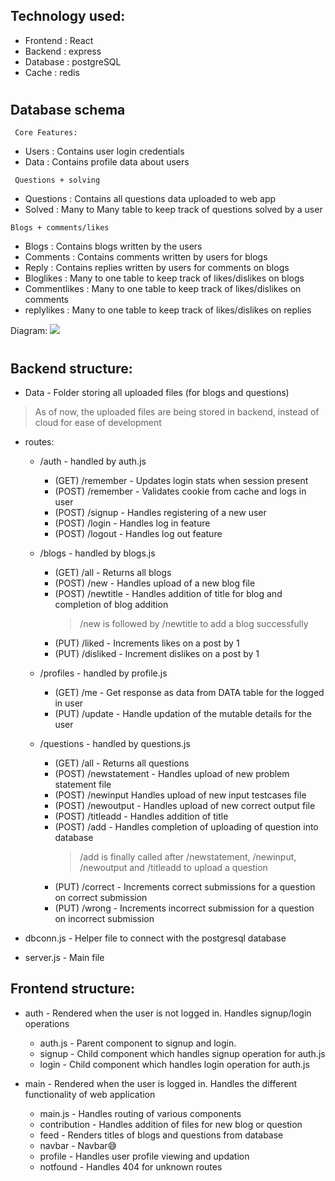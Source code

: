 ## Technology used:

- Frontend : React
- Backend  : express
- Database : postgreSQL
- Cache    : redis


#

## Database schema
` Core Features:`
* Users     : Contains user login credentials
* Data      : Contains profile data about users

` Questions + solving`
* Questions : Contains all questions data uploaded to web app
* Solved    : Many to Many table to keep track of questions solved by a user

`Blogs + comments/likes`
* Blogs     : Contains blogs written by the users
* Comments  : Contains comments written by users for blogs
* Reply     : Contains replies written by users for comments on blogs
* Bloglikes : Many to one table to keep track of likes/dislikes on blogs
* Commentlikes : Many to one table to keep track of likes/dislikes on comments
* replylikes : Many to one table to keep track of likes/dislikes on replies

Diagram:
<img src = "./schema.png"/>

#

## Backend structure:

* Data - Folder storing all uploaded files (for blogs and questions)
> As of now, the uploaded files are being stored in backend, instead of cloud for ease of development

* routes:

    - /auth - handled by auth.js
        * (GET) /remember - Updates login stats when session present
        * (POST) /remember - Validates cookie from cache and logs in user 
        * (POST) /signup - Handles registering of a new user
        * (POST) /login - Handles log in feature
        * (POST) /logout - Handles log out feature

    - /blogs - handled by blogs.js
        * (GET)  /all - Returns all blogs
        * (POST) /new - Handles upload of a new blog file
        * (POST) /newtitle - Handles addition of title for blog and completion of blog addition
            > /new is followed by /newtitle to add a blog successfully
        * (PUT) /liked - Increments likes on a post by 1
        * (PUT) /disliked - Increment dislikes on a post by 1
    - /profiles - handled by profile.js
        * (GET) /me - Get response as data from DATA table for the logged in user
        * (PUT) /update - Handle updation of the mutable details for the user
    - /questions - handled by questions.js 
        * (GET)  /all - Returns all questions
        * (POST) /newstatement - Handles upload of new problem statement file
        * (POST) /newinput Handles upload of new input testcases file
        * (POST) /newoutput - Handles upload of new correct output file
        * (POST) /titleadd - Handles addition of title 
        * (POST) /add - Handles completion of uploading of question into database
            > /add is finally called after /newstatement, /newinput, /newoutput and /titleadd to upload a question
        * (PUT)  /correct - Increments correct submissions for a question on correct submission
        * (PUT)  /wrong - Increments incorrect submission for a question on incorrect submission       



* dbconn.js - Helper file to connect with the postgresql database

* server.js - Main file

## Frontend structure:

* auth  - Rendered when the user is not logged in. Handles signup/login operations

    - auth.js - Parent component to signup and login. 
    - signup - Child component which handles signup operation for auth.js
    - login  - Child component which handles login operation for auth.js

* main  - Rendered when the user is logged in. Handles the different functionality of web application
   
    - main.js   - Handles routing of various components
    - contribution - Handles addition of files for new blog or question
    - feed - Renders titles of blogs and questions from database
    - navbar - Navbar😅
    - profile - Handles user profile viewing and updation
    - notfound - Handles 404 for unknown routes